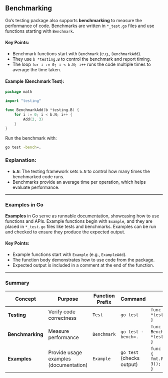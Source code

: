 ## Benchmarking

Go’s testing package also supports **benchmarking** to measure the performance of code. Benchmarks are written in `*_test.go` files and use functions starting with `Benchmark`.

#### Key Points:

- Benchmark functions start with `Benchmark` (e.g., `BenchmarkAdd`).
- They use `b *testing.B` to control the benchmark and report timing.
- The loop `for i := 0; i < b.N; i++` runs the code multiple times to average the time taken.

#### Example (Benchmark Test):

```go
package math

import "testing"

func BenchmarkAdd(b *testing.B) {
    for i := 0; i < b.N; i++ {
        Add(2, 3)
    }
}
```

Run the benchmark with:

```bash
go test -bench=.
```

### Explanation:

- **`b.N`**: The testing framework sets `b.N` to control how many times the benchmarked code runs.
- Benchmarks provide an average time per operation, which helps evaluate performance.

---

### Examples in Go

**Examples** in Go serve as runnable documentation, showcasing how to use functions and APIs. Example functions begin with `Example`, and they are placed in `*_test.go` files like tests and benchmarks. Examples can be run and checked to ensure they produce the expected output.

#### Key Points:

- Example functions start with `Example` (e.g., `ExampleAdd`).
- The function body demonstrates how to use code from the package.
- Expected output is included in a comment at the end of the function.


---

### Summary

| **Concept**      | **Purpose**                            | **Function Prefix** | **Command**               | **Example**                                                  |
| ---------------- | -------------------------------------- | ------------------- | ------------------------- | ------------------------------------------------------------ |
| **Testing**      | Verify code correctness                | `Test`              | `go test`                 | `func TestAdd(t *testing.T) { ... }`                         |
| **Benchmarking** | Measure performance                    | `Benchmark`         | `go test -bench=.`        | `func BenchmarkAdd(b *testing.B) { ... }`                    |
| **Examples**     | Provide usage examples (documentation) | `Example`           | `go test` (checks output) | `func ExampleAdd() { fmt.Println(Add(2, 3)); // Output: 5 }` |
